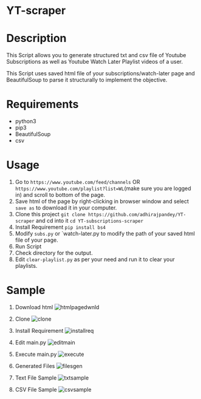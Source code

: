 # YT-scraper

# Description

This Script allows you to generate structured txt and csv file of Youtube Subscriptions as well as Youtube Watch Later Playlist videos of a user.

This Script uses saved html file of your subscriptions/watch-later page and BeautifulSoup to parse it structurally to implement the objective.
  
# Requirements

- python3
- pip3
- BeautifulSoup
- csv

# Usage

1. Go to `https://www.youtube.com/feed/channels` OR `https://www.youtube.com/playlist?list=WL`(make sure you are logged in) and scroll to bottom of the page.
2. Save html of the page by right-clicking in browser window and select `save as` to download it in your computer.
3. Clone this project `git clone https://github.com/adhirajpandey/YT-scraper` and cd into it `cd YT-subscriptions-scraper`
4. Install Requirement `pip install bs4`
5. Modify `subs.py` or `watch-later.py to modify the path of your saved html file of your page.
6. Run Script
7. Check directory for the output.
8. Edit `clear-playlist.py` as per your need and run it to clear your playlists.

# Sample

1. Download html
  ![htmlpagedwnld](https://user-images.githubusercontent.com/87516052/202515640-75bd0d38-a43f-4dd1-93e3-5010377badc6.png)

2. Clone 
    ![clone](https://user-images.githubusercontent.com/87516052/202512245-2bde5e7e-d9da-45f1-ae03-bf0b75ee4125.png)

3. Install Requirement
    ![installreq](https://user-images.githubusercontent.com/87516052/202512408-2234a80c-2dc1-4a4e-9727-f86cfb970887.png)

4. Edit main.py
    ![editmain](https://user-images.githubusercontent.com/87516052/202512492-5d053a2e-6cd5-415e-b74f-858f79a8f715.png)    

5. Execute main.py
    ![execute](https://user-images.githubusercontent.com/87516052/202512606-d8cdd426-34c9-4797-b9d4-2923280ce72c.png)

6. Generated Files
    ![filesgen](https://user-images.githubusercontent.com/87516052/202512703-9a17bf16-e9dc-4cd0-a8ef-0e62dd86b32a.png)

7. Text File Sample
    ![txtsample](https://user-images.githubusercontent.com/87516052/202512862-821b37c3-7f4b-4ea3-b6cb-e3169914809b.png)

8. CSV File Sample
    ![csvsample](https://user-images.githubusercontent.com/87516052/202512951-866fae34-c3e7-4cc0-8776-0ae90de8c371.png)
